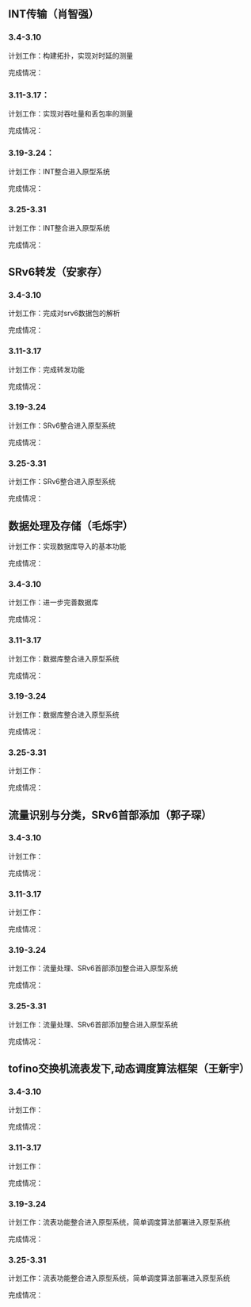 ## INT传输（肖智强）

### 3.4-3.10

计划工作：构建拓扑，实现对时延的测量

完成情况：

### 3.11-3.17：

计划工作：实现对吞吐量和丢包率的测量

完成情况：

### 3.19-3.24：

计划工作：INT整合进入原型系统

完成情况：

### 3.25-3.31

计划工作：INT整合进入原型系统

完成情况：

## SRv6转发（安家存）

### 3.4-3.10

计划工作：完成对srv6数据包的解析

完成情况：

### 3.11-3.17

计划工作：完成转发功能

完成情况：

### 3.19-3.24

计划工作：SRv6整合进入原型系统

完成情况：

### 3.25-3.31

计划工作：SRv6整合进入原型系统

完成情况：

## 数据处理及存储（毛烁宇）

计划工作：实现数据库导入的基本功能

完成情况：

### 3.4-3.10

计划工作：进一步完善数据库

完成情况：

### 3.11-3.17

计划工作：数据库整合进入原型系统

完成情况：

### 3.19-3.24

计划工作：数据库整合进入原型系统

完成情况：

### 3.25-3.31

计划工作：

完成情况：

## 流量识别与分类，SRv6首部添加（郭子琛）

### 3.4-3.10

计划工作：

完成情况：

### 3.11-3.17

计划工作：

完成情况：

### 3.19-3.24

计划工作：流量处理、SRv6首部添加整合进入原型系统

完成情况：

### 3.25-3.31

计划工作：流量处理、SRv6首部添加整合进入原型系统

完成情况：

## tofino交换机流表发下,动态调度算法框架（王新宇）

### 3.4-3.10

计划工作：

完成情况：

### 3.11-3.17

计划工作：

完成情况：

### 3.19-3.24

计划工作：流表功能整合进入原型系统，简单调度算法部署进入原型系统

完成情况：

### 3.25-3.31

计划工作：流表功能整合进入原型系统，简单调度算法部署进入原型系统

完成情况：
